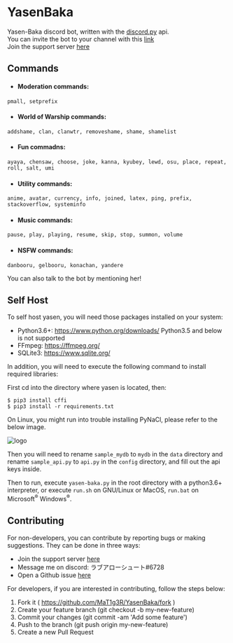 # YasenBaka  
Yasen-Baka discord bot, written with the [discord.py](https://github.com/Rapptz/discord.py) api.  
You can invite the bot to your channel with this [link](https://discordapp.com/oauth2/authorize?client_id=243230010532560896&scope=bot&permissions=-1)  
Join the support server [here](https://discord.gg/BnPbz6q)  
## Commands
* #### Moderation commands:
```
pmall, setprefix
```
* #### World of Warship commands:
```
addshame, clan, clanwtr, removeshame, shame, shamelist
```

* #### Fun commadns:  
```
ayaya, chensaw, choose, joke, kanna, kyubey, lewd, osu, place, repeat, roll, salt, umi
```

* #### Utility commands:
```
anime, avatar, currency, info, joined, latex, ping, prefix, stackoverflow, systeminfo
```

* #### Music commands:
```
pause, play, playing, resume, skip, stop, summon, volume
```
* #### NSFW commands:
```
danbooru, gelbooru, konachan, yandere
```
You can also talk to the bot by mentioning her!

## Self Host
To self host yasen, you will need those packages installed on your system:
* Python3.6+: https://www.python.org/downloads/ Python3.5 and below is not supported
* FFmpeg: https://ffmpeg.org/
* SQLite3: https://www.sqlite.org/


In addition, you will need to execute the following command to install required libraries:

First cd into the directory where yasen is located, then:
```
$ pip3 install cffi
$ pip3 install -r requirements.txt
```
On Linux, you might run into trouble installing PyNaCl, please refer to the below image.

![logo](https://camo.githubusercontent.com/70c57a8abd17504a36554c87290f864be48686ea/687474703a2f2f692e696d6775722e636f6d2f35625165584a582e706e67)

Then you will need to rename ``sample_mydb`` to ``mydb`` in the ``data`` directory and rename ``sample_api.py`` to ``api.py`` in the ``config`` directory, and fill out the api keys inside.

Then to run, execute ``yasen-baka.py`` in the root directory with a python3.6+ interpreter, or execute ``run.sh`` on GNU/Linux or MacOS, ``run.bat`` on Microsoft<sup>®</sup> Windows<sup>®</sup>.

## Contributing
For non-developers, you can contribute by reporting bugs or making suggestions. They can be done in three ways:
* Join the support server [here](https://discord.gg/BnPbz6q)  
* Message me on discord: ラブアローシュート#6728
* Open a Github issue [here](https://github.com/MaT1g3R/YasenBaka/issues/new)

For developers, if you are interested in contributing, follow the steps below:
1. Fork it ( https://github.com/MaT1g3R/YasenBaka/fork )
2. Create your feature branch (git checkout -b my-new-feature)
3. Commit your changes (git commit -am 'Add some feature')
4. Push to the branch (git push origin my-new-feature)
5. Create a new Pull Request
